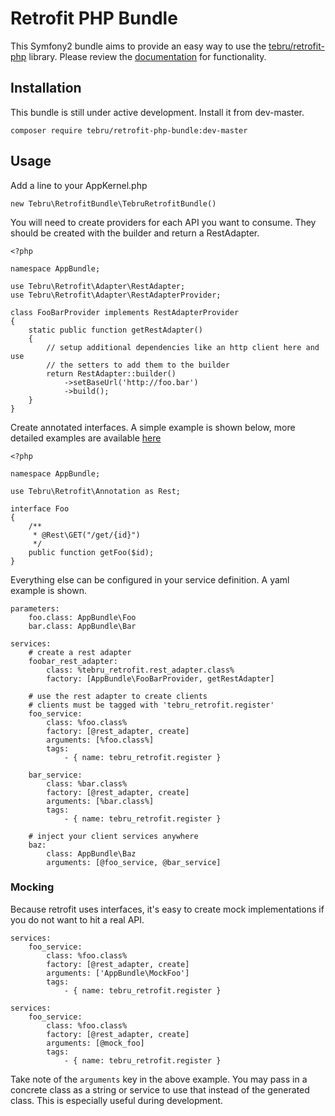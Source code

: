 # Retrofit PHP Bundle
This Symfony2 bundle aims to provide an easy way to use the [tebru/retrofit-php](https://github.com/tebru/retrofit-php) library.  Please review the [documentation](https://github.com/tebru/retrofit-php) for functionality.

## Installation
This bundle is still under active development.  Install it from dev-master.

```
composer require tebru/retrofit-php-bundle:dev-master
```

## Usage
Add a line to your AppKernel.php

```
new Tebru\RetrofitBundle\TebruRetrofitBundle()
```

You will need to create providers for each API you want to consume.  They should be created with the builder and return a RestAdapter.

```
<?php

namespace AppBundle;

use Tebru\Retrofit\Adapter\RestAdapter;
use Tebru\Retrofit\Adapter\RestAdapterProvider;

class FooBarProvider implements RestAdapterProvider
{
    static public function getRestAdapter()
    {
        // setup additional dependencies like an http client here and use
        // the setters to add them to the builder
        return RestAdapter::builder()
            ->setBaseUrl('http://foo.bar')
            ->build();
    }
}
```

Create annotated interfaces.  A simple example is shown below, more detailed examples are available [here](https://github.com/tebru/retrofit-php)

```
<?php

namespace AppBundle;

use Tebru\Retrofit\Annotation as Rest;

interface Foo
{
    /**
     * @Rest\GET("/get/{id}")
     */
    public function getFoo($id);
}
```

Everything else can be configured in your service definition.  A yaml example is shown.

```
parameters:
    foo.class: AppBundle\Foo
    bar.class: AppBundle\Bar
    
services:
    # create a rest adapter
    foobar_rest_adapter:
        class: %tebru_retrofit.rest_adapter.class%
        factory: [AppBundle\FooBarProvider, getRestAdapter]
        
    # use the rest adapter to create clients
    # clients must be tagged with 'tebru_retrofit.register'
    foo_service:
        class: %foo.class%
        factory: [@rest_adapter, create]
        arguments: [%foo.class%]
        tags:
            - { name: tebru_retrofit.register }
            
    bar_service:
        class: %bar.class%
        factory: [@rest_adapter, create]
        arguments: [%bar.class%]
        tags:
            - { name: tebru_retrofit.register }

    # inject your client services anywhere
    baz:
        class: AppBundle\Baz
        arguments: [@foo_service, @bar_service]
```

### Mocking
Because retrofit uses interfaces, it's easy to create mock implementations if you do not want to hit a real API.

```
services:
    foo_service:
        class: %foo.class%
        factory: [@rest_adapter, create]
        arguments: ['AppBundle\MockFoo']
        tags:
            - { name: tebru_retrofit.register }
```

```
services:
    foo_service:
        class: %foo.class%
        factory: [@rest_adapter, create]
        arguments: [@mock_foo]
        tags:
            - { name: tebru_retrofit.register }
```

Take note of the `arguments` key in the above example.  You may pass in a concrete class as a string or service to use that instead of the generated class.  This is especially useful during development.

